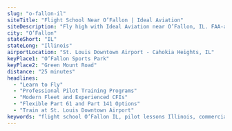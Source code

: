 ```yaml
---
slug: "o-fallon-il"
siteTitle: "Flight School Near O’Fallon | Ideal Aviation"
siteDescription: "Fly high with Ideal Aviation near O’Fallon, IL. FAA-approved flight training for private, commercial, and helicopter pilots. Train at St. Louis Downtown Airport."
city: "O’Fallon"
stateShort: "IL"
stateLong: "Illinois"
airportLocation: "St. Louis Downtown Airport - Cahokia Heights, IL"
keyPlace1: "O’Fallon Sports Park"
keyPlace2: "Green Mount Road"
distance: "25 minutes"
headlines:
  - "Learn to Fly"
  - "Professional Pilot Training Programs"
  - "Modern Fleet and Experienced CFIs"
  - "Flexible Part 61 and Part 141 Options"
  - "Train at St. Louis Downtown Airport"
keywords: "flight school O’Fallon IL, pilot lessons Illinois, commercial pilot license Metro East, private pilot O’Fallon, aviation training near St. Louis"
---
```

